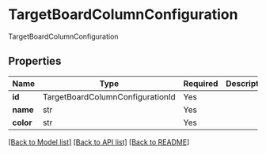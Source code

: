 # TargetBoardColumnConfiguration

TargetBoardColumnConfiguration

## Properties
| Name | Type | Required | Description |
| ------------ | ------------- | ------------- | ------------- |
**id** | TargetBoardColumnConfigurationId | Yes |  |
**name** | str | Yes |  |
**color** | str | Yes |  |


[[Back to Model list]](../../../../README.md#models-v1-link) [[Back to API list]](../../../../README.md#apis-v1-link) [[Back to README]](../../../../README.md)
